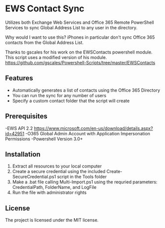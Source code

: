 EWS Contact Sync
===================
Utilizes both Exchange Web Services and Office 365 Remote PowerShell Services to sync Global Address List to any user in the directory.

Why would I want to use this?
iPhones in particular don't sync Office 365 contacts from the Global Address List. 

Thanks to gscales for his work on the EWSContacts powershell module. This script uses a modified version of his module.
https://github.com/gscales/Powershell-Scripts/tree/master/EWSContacts

Features
--------
- Automatically generates a list of contacts using the Office 365 Directory
- You can run the sync for any number of users
- Specify a custom contact folder that the script will create

Prerequisites
------------
-EWS API 2.2 https://www.microsoft.com/en-us/download/details.aspx?id=42951
-O365 Global Admin Account with Application Impersonation Permissions
-Powershell Version 3.0+

Installation
------------

1. Extract all resources to your local computer
2. Create a secure credential using the included Create-SecureCredential.ps1 script in the Tools folder
3. Make a .bat file calling Multi-Import.ps1 using the requried parameters: CredentialPath, FolderName, and  LogFile
4. Run the file with administrator rights

License
-------

The project is licensed under the MIT license.
